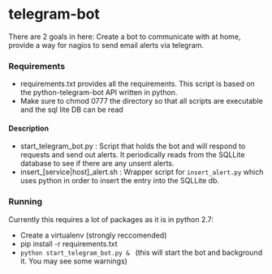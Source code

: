 # telegram-bot
There are 2 goals in here: Create a bot to communicate with at home, provide a way for nagios to send email alerts via telegram.

### Requirements ###
* requirements.txt provides all the requirements. This script is based on the python-telegram-bot API written in python.
* Make sure to chmod 0777 the directory so that all scripts are executable and the sql lite DB can be read

#### Description ####

 * start_telegram_bot.py : Script that holds the bot and will respond to requests and send out alerts. It periodically reads from the SQLLite database to see if there are any unsent alerts.
 * insert_[service|host]_alert.sh : Wrapper script for `insert_alert.py` which uses python in order to insert the entry into the SQLLite db.
 
 ### Running ###
 Currently this requires a lot of packages as it is in python 2.7:
 * Create a virtualenv (strongly reccomended)
 * pip install -r requirements.txt
 * `python start_telegram_bot.py & ` (this will start the bot and background it. You may see some warnings)
